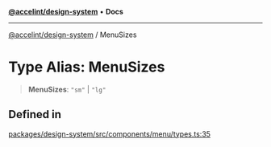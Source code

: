 [**@accelint/design-system**](../README.md) • **Docs**

***

[@accelint/design-system](../README.md) / MenuSizes

# Type Alias: MenuSizes

> **MenuSizes**: `"sm"` \| `"lg"`

## Defined in

[packages/design-system/src/components/menu/types.ts:35](https://github.com/gohypergiant/standard-toolkit/blob/258694cea8ed8bbd956b3cf5da47c2c9debcf127/packages/design-system/src/components/menu/types.ts#L35)
